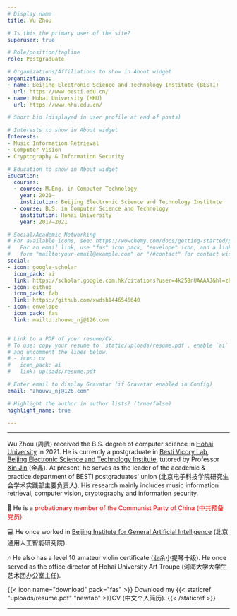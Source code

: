 ```yaml
---
# Display name
title: Wu Zhou

# Is this the primary user of the site?
superuser: true

# Role/position/tagline
role: Postgraduate

# Organizations/Affiliations to show in About widget
organizations:
- name: Beijing Electronic Science and Technology Institute (BESTI)
  url: https://www.besti.edu.cn/
- name: Hohai University (HHU)
  url: https://www.hhu.edu.cn/

# Short bio (displayed in user profile at end of posts)

# Interests to show in About widget
Interests:
- Music Information Retrieval
- Computer Vision
- Cryptography & Information Security

# Education to show in About widget
Education:
  courses:
  - course: M.Eng. in Computer Technology
    year: 2021—
    institution: Beijing Electronic Science and Technology Institute
  - course: B.S. in Computer Science and Technology
    institution: Hohai University
    year: 2017—2021

# Social/Academic Networking
# For available icons, see: https://wowchemy.com/docs/getting-started/page-builder/#icons
#   For an email link, use "fas" icon pack, "envelope" icon, and a link in the
#   form "mailto:your-email@example.com" or "/#contact" for contact widget.
social:
- icon: google-scholar 
  icon_pack: ai
  link: https://scholar.google.com.hk/citations?user=4k25BnUAAAAJ&hl=zh-CN
- icon: github
  icon_pack: fab
  link: https://github.com/xwdsh1446546640
- icon: envelope
  icon_pack: fas
  link: mailto:zhouwu_nj@126.com


# Link to a PDF of your resume/CV.
# To use: copy your resume to `static/uploads/resume.pdf`, enable `ai` icons in `params.toml`, 
# and uncomment the lines below.
# - icon: cv
#   icon_pack: ai
#   link: uploads/resume.pdf

# Enter email to display Gravatar (if Gravatar enabled in Config)
email: "zhouwu_nj@126.com"

# Highlight the author in author lists? (true/false)
highlight_name: true

---
```


---

Wu Zhou (周武) received the B.S. degree of computer science in [Hohai University](https://www.hhu.edu.cn/) in 2021. 
He is currently a postgraduate in [Besti Vicory Lab](https://www.victory-lab.net/), [Beijing Electronic Science and Technology Institute](https://www.besti.edu.cn/), tutored by Professor [Xin Jin](https://jinxin.me/) (金鑫). At present, he serves as the leader of the academic & practice department of BESTI postgraduates' union (北京电子科技学院研究生会学术实践部主要负责人). His research mainly includes music information retrieval, computer vision, cryptography and information security. 

🚩 He is a <font color='red'> probationary member of the Communist Party of China (中共预备党员)</font>.

💻 He once worked in [Beijing Institute for General Artificial Intelligence](https://www.mybigai.ac.cn/) (北京通用人工智能研究院).

🎶 He also has a level 10 amateur violin certificate (业余小提琴十级). He once served as the office director of Hohai University Art Troupe (河海大学大学生艺术团办公室主任).

{{< icon name="download" pack="fas" >}} Download my {{< staticref "uploads/resume.pdf" "newtab" >}}CV (中文个人简历). {{< /staticref >}}

---




